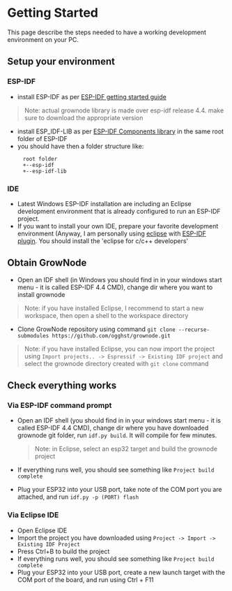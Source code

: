 # Getting Started

This page describe the steps needed to have a working development environment on your PC. 

## Setup your environment

### ESP-IDF

 - install ESP-IDF as per [ESP-IDF getting started guide](https://docs.espressif.com/projects/esp-idf/en/latest/esp32/get-started/)
 
 > Note: actual grownode library is made over esp-idf release 4.4. make sure to download the appropriate version
 
 - install ESP_IDF-LIB as per [ESP-IDF Components library](https://github.com/UncleRus/esp-idf-lib) in the same root folder of ESP-IDF
 - you should have then a folder structure like:
 
```
     root folder
     +--esp-idf
     +--esp-idf-lib
```

### IDE

 - Latest Windows ESP-IDF installation are including an Eclipse development environment that is already configured to run an ESP-IDF project. 
 - If you want to install your own IDE, prepare your favorite development environment (Anyway, I am personally using [eclipse](https://www.eclipse.org/downloads/) with [ESP-IDF plugin](https://github.com/espressif/idf-eclipse-plugin/blob/master/README.md). You should install the 'eclipse for c/c++ developers'

## Obtain GrowNode

 - Open an IDF shell (in Windows you should find in in your windows start menu - it is called ESP-IDF 4.4 CMD), change dir where you want to install grownode

  > Note: if you have installed Eclipse, I recommend to start a new workspace, then open a shell to the workspace directory

 - Clone GrowNode repository using command `git clone --recurse-submodules https://github.com/ogghst/grownode.git`

  > Note: if you have installed Eclipse, you can now import the project using `Import projects.. -> Espressif -> Existing IDF project` and select the grownode directory created with `git clone` command

## Check everything works

### Via ESP-IDF command prompt

 - Open an IDF shell (you should find in in your windows start menu - it is called ESP-IDF 4.4 CMD), change dir where you have downloaded grownode git folder, run `idf.py build`. It will compile for few minutes. 
 
   > Note: in Eclipse, select an esp32 target and build the grownode project
 
 - If everything runs well, you should see something like `Project build complete`
 - Plug your ESP32 into your USB port, take note of the COM port you are attached, and run `idf.py -p (PORT) flash`

### Via Eclipse IDE

- Open Eclipse IDE
- Import the project you have downloaded using `Project -> Import -> Existing IDF Project`
- Press Ctrl+B to build the project
- If everything runs well, you should see something like `Project build complete`
- Plug your ESP32 into your USB port, create a new launch target with the COM port of the board, and run using Ctrl + F11


